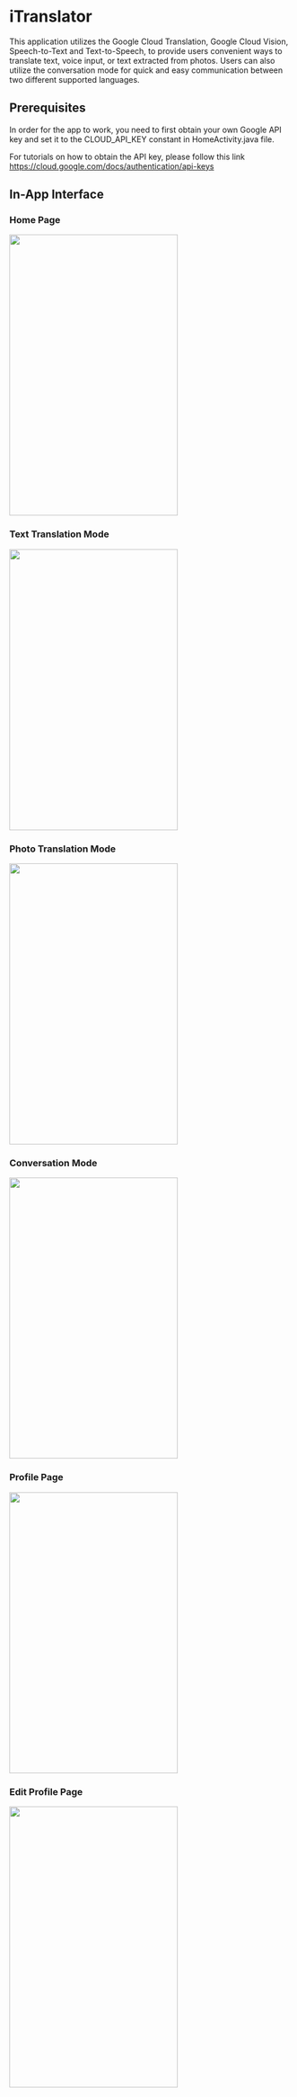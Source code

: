 # iTranslator

This application utilizes the Google Cloud Translation, Google Cloud Vision, Speech-to-Text and Text-to-Speech, to provide users convenient ways to translate text, voice input, or text extracted from photos. Users can also utilize the conversation mode for quick and easy communication between two different supported languages.

## Prerequisites

In order for the app to work, you need to first obtain your own Google API key and set it to the CLOUD_API_KEY constant in HomeActivity.java file.

For tutorials on how to obtain the API key, please follow this link https://cloud.google.com/docs/authentication/api-keys

## In-App Interface

### Home Page
<img src="https://user-images.githubusercontent.com/15053859/39387418-545ec458-4a2e-11e8-8eb6-5380de936e8c.jpg" width="300" height="500">

### Text Translation Mode
<img src="https://user-images.githubusercontent.com/15053859/39387421-54aad956-4a2e-11e8-8f65-11808b86572d.jpg" width="300" height="500">

### Photo Translation Mode
<img src="https://user-images.githubusercontent.com/15053859/39387419-547799e2-4a2e-11e8-92c3-b3d6d88ae20f.jpg" width="300" height="500">

### Conversation Mode
<img src="https://user-images.githubusercontent.com/15053859/39387416-542a5088-4a2e-11e8-8268-3521131f90c2.jpg" width="300" height="500">

### Profile Page
<img src="https://user-images.githubusercontent.com/15053859/39387420-5490dd76-4a2e-11e8-8658-f28a2051c85e.jpg" width="300" height="500">

### Edit Profile Page
<img src="https://user-images.githubusercontent.com/15053859/39387417-54473e50-4a2e-11e8-9b3f-d9d0663e8219.jpg" width="300" height="500">

